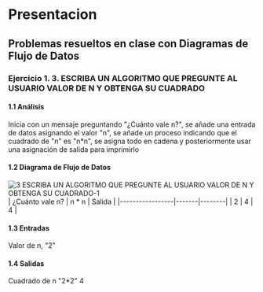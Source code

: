 # Presentacion
## Problemas resueltos en clase con Diagramas de Flujo de Datos
### Ejercicio 1. 3. ESCRIBA UN ALGORITMO QUE PREGUNTE AL USUARIO VALOR DE N Y OBTENGA SU CUADRADO
#### 1.1 Análisis
Inicia con un mensaje preguntando "¿Cuánto vale n?", se añade una entrada de datos asignando el valor "n", se añade un proceso indicando que el cuadrado de "n" es "n*n", se asigna todo en cadena y  posteriormente usar una asignación de salida para imprimirlo
#### 1.2 Diagrama de Flujo de Datos

![3  ESCRIBA UN ALGORITMO QUE PREGUNTE AL USUARIO VALOR DE N Y OBTENGA SU CUADRADO-1](https://user-images.githubusercontent.com/112590329/191070959-b5b593a2-da27-459d-a52a-47c7547e9d92.png)
 | ¿Cuánto vale n? | n * n | Salida |
 |-----------------|-------|--------|
 |        2        |   4   |    4   |
 #### 1.3 Entradas
 Valor de n, "2"
 #### 1.4 Salidas
 Cuadrado de n "2*2" 4
 

